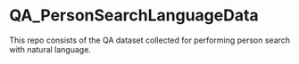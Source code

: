 # QA_PersonSearchLanguageData
This repo consists of the QA dataset collected for performing person search with natural language.
